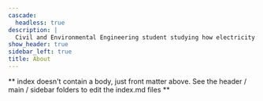 ```yaml
---
cascade:
  headless: true
description: |
  Civil and Environmental Engineering student studying how electricity market design and energy policy can aid the transition to a low-carbon economy
show_header: true 
sidebar_left: true
title: About
---
```


** index doesn't contain a body, just front matter above.
See the header / main / sidebar folders to edit the index.md files **
